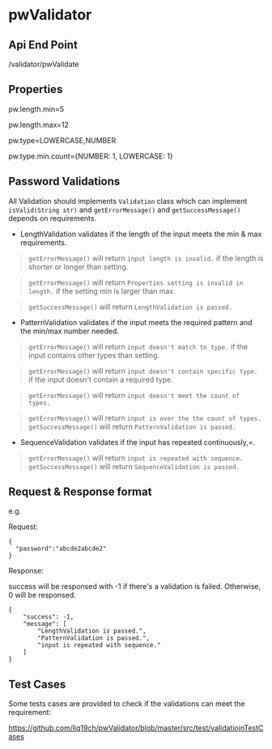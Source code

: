 # pwValidator

## Api End Point
/validator/pwValidate


## Properties 
pw.length.min=5

pw.length.max=12

pw.type=LOWERCASE,NUMBER

pw.type.min.count={NUMBER: 1, LOWERCASE: 1}


## Password Validations

All Validation should implements `Validation` class which can implement `isValid(String str)` and  `getErrorMessage()` and `getSuccessMessage()` depends on requirements.


* LengthValidation validates if the length of the input meets the min & max requirements.

>`getErrorMessage()` will return `input length is invalid.` if the length is shorter or longer than setting.

>`getErrorMessage()` will return `Properties setting is invalid in length.` if the setting min is larger than max.

>`getSuccessMessage()` will return `LengthValidation is passed.`


* PatternValidation validates if the input meets the required pattern and the min/max number needed.

>`getErrorMessage()` will return `input doesn't match to type.` if the input contains other types than setting.

>`getErrorMessage()` will return `input doesn't contain specific type.` if the input doesn't contain a required type.

>`getErrorMessage()` will return `input doesn't meet the count of types.`  

>`getErrorMessage()` will return `input is over the the count of types.`
>`getSuccessMessage()` will return `PatternValidation is passed.`


* SequenceValidation validates if the input has repeated continuously,=.

>`getErrorMessage()` will return `input is repeated with sequence.`
>`getSuccessMessage()` will return `SequenceValidation is passed.`


## Request & Response format

e.g.

Request:

```
{
  "password":"abcde2abcde2"
}
```

Response:

success will be responsed with -1 if there's a validation is failed. Otherwise, 0 will be responsed.

```
{
    "success": -1,
    "message": [
        "LengthValidation is passed.",
        "PatternValidation is passed.",
        "input is repeated with sequence."
    ]
}
```


## Test Cases

Some tests cases are provided to check if the validations can meet the requirement:

https://github.com/liq19ch/pwValidator/blob/master/src/test/validatiojnTestCases
